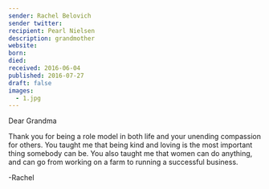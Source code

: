 ```yaml
---
sender: Rachel Belovich
sender twitter:
recipient: Pearl Nielsen
description: grandmother
website:
born:
died:
received: 2016-06-04
published: 2016-07-27
draft: false
images:
  - 1.jpg
---
```

Dear Grandma

Thank you for being a role model in both life and your unending compassion for others. You taught me that being kind and loving is the most important thing somebody can be. You also taught me that women can do anything, and can go from working on a farm to running a successful business.

-Rachel